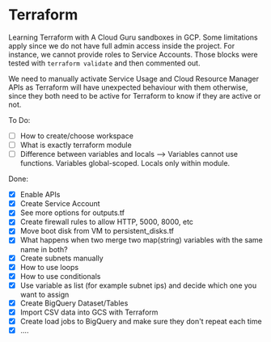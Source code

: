 # Terraform
Learning Terraform with A Cloud Guru sandboxes in GCP. Some limitations apply since we do not have full admin access inside the project.
For instance, we cannot provide roles to Service Accounts. Those blocks were tested with `terraform validate` and then commented out.

We need to manually activate Service Usage and Cloud Resource Manager APIs as Terraform will have unexpected behaviour with them otherwise,
since they both need to be active for Terraform to know if they are active or not.

To Do:


- [ ] How to create/choose workspace
- [ ] What is exactly terraform module
- [ ] Difference between variables and locals --> Variables cannot use functions. Variables global-scoped. Locals only within module.

Done:

- [X] Enable APIs
- [X] Create Service Account
- [X] See more options for outputs.tf
- [X] Create firewall rules to allow HTTP, 5000, 8000, etc
- [X] Move boot disk from VM to persistent_disks.tf
- [X] What happens when two merge two map(string) variables with the same name in both?
- [X] Create subnets manually
- [X] How to use loops
- [X] How to use conditionals
- [X] Use variable as list (for example subnet ips) and decide which one you want to assign
- [X] Create BigQuery Dataset/Tables
- [X] Import CSV data into GCS with Terraform
- [X] Create load jobs to BigQuery and make sure they don't repeat each time
- [X] ....